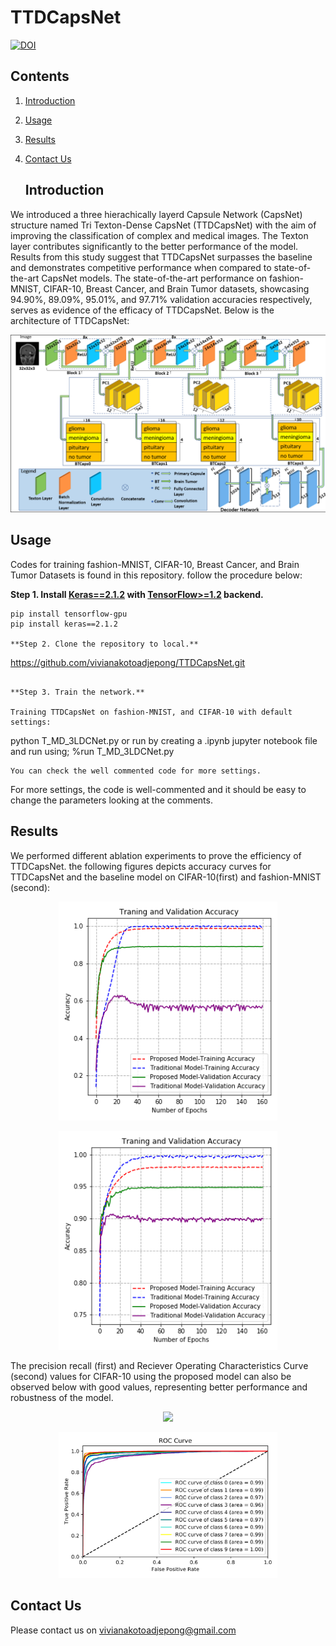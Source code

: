 # TTDCapsNet

[![DOI](https://zenodo.org/badge/751786438.svg)](https://zenodo.org/doi/10.5281/zenodo.10613575)

## Contents
1. [Introduction](#introduction)
2. [Usage](#usage)
3. [Results](#results)
4. [Contact Us](#contact-us)

   ## Introduction
We introduced a three hierachically layerd Capsule Network (CapsNet) structure named Tri Texton-Dense CapsNet (TTDCapsNet) with the aim of 
improving the classification of complex and medical images. The Texton layer contributes significantly to the better performance of the model.
Results from this study suggest that TTDCapsNet surpasses the baseline and demonstrates competitive performance when compared to state-of-the-art
CapsNet models. The state-of-the-art performance on fashion-MNIST, CIFAR-10, Breast Cancer, and Brain Tumor datasets, showcasing 94.90%, 89.09%, 95.01%, and 97.71% validation accuracies respectively, serves as evidence of the efficacy of TTDCapsNet. Below is the architecture of TTDCapsNet:
<p align="center">
<img src="figures/proposed architecture.png" width="700">
</p>

 ## Usage
Codes for training fashion-MNIST, CIFAR-10, Breast Cancer, and Brain Tumor Datasets is found in this repository. follow the procedure below:

**Step 1.
Install [Keras==2.1.2](https://github.com/fchollet/keras)
with [TensorFlow>=1.2](https://github.com/tensorflow/tensorflow) backend.**
```
pip install tensorflow-gpu
pip install keras==2.1.2

**Step 2. Clone the repository to local.**
```
https://github.com/vivianakotoadjepong/TTDCapsNet.git
```

**Step 3. Train the network.**  

Training TTDCapsNet on fashion-MNIST, and CIFAR-10 with default settings:
```
python T_MD_3LDCNet.py or
run by creating a .ipynb jupyter notebook file and run using; %run T_MD_3LDCNet.py

```
You can check the well commented code for more settings.
```
For more settings, the code is well-commented and it should be easy to change the parameters looking at the comments. 

## Results

We performed different ablation experiments to prove the efficiency of TTDCapsNet. the following figures depicts  accuracy curves for TTDCapsNet and the baseline model on CIFAR-10(first) and fashion-MNIST (second):
<p align="center">
<img src="figures/Cifar 10 Traning and Validation Accuracy.png" width="350">
</p>

<p align="center">
<img src="figures/fashion Mnist Traning and Validation Accuracy.png" width="350">
</p>
The precision recall (first) and Reciever Operating Characteristics Curve (second) values for CIFAR-10 using the proposed model can also be observed below with good values, representing better performance and robustness of the model.

<p align="center">
<img src="figures/cifar10 Precision_Recall plot.png" width="350">
</p>

<p align="center">
<img src="figures/cifar10 ROC plot.png" width="350">
</p>

## Contact Us
Please contact us on vivianakotoadjepong@gmail.com

